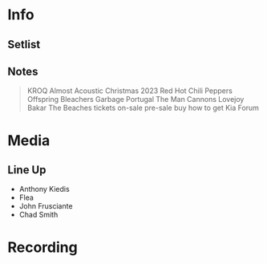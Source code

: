 # Info

## Setlist

## Notes
 
 > KROQ Almost Acoustic Christmas 2023 Red Hot Chili Peppers Offspring Bleachers Garbage Portugal The Man Cannons Lovejoy Bakar The Beaches tickets on-sale pre-sale buy how to get Kia Forum
#
# Media 

## Line Up

* Anthony Kiedis
* Flea
* John Frusciante
* Chad Smith

# Recording
